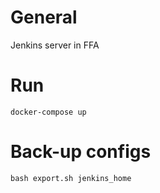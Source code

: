 # General
Jenkins server in FFA

# Run
`docker-compose up`

# Back-up configs
`bash export.sh jenkins_home`

